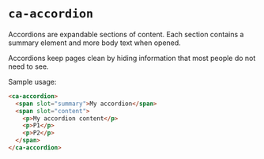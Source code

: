 # `ca-accordion`

Accordions are expandable sections of content. Each section contains a summary element and more body text when opened.

Accordions keep pages clean by hiding information that most people do not need to see.

Sample usage:

```html
<ca-accordion>
  <span slot="summary">My accordion</span>
  <span slot="content">
    <p>My accordion content</p>
    <p>P1</p>
    <p>P2</p>
  </span>
</ca-accordion>
```
